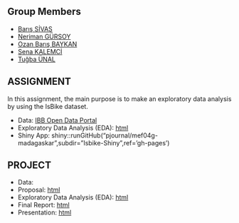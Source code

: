 
## Group Members

- [Barış SİVAS](https://github.com/pjournal/mef04-sivasbaris)
- [Neriman GÜRSOY](https://github.com/pjournal/mef04-nerigrsy)
- [Ozan Barış BAYKAN](https://github.com/pjournal/mef04-baykano)
- [Sena KALEMCİ](https://github.com/pjournal/mef04-senakalemci)
- [Tuğba ÜNAL](https://github.com/pjournal/mef04-unaltugba)


## ASSIGNMENT

In this assignment, the main purpose is to make an exploratory data analysis by using the IsBike dataset.

- Data: [IBB Open Data Portal](https://data.ibb.gov.tr/en/dataset/isbike-istasyon-durumlari-web-servisi)
- Exploratory Data Analysis (EDA): [html](Isbike-Shiny/Isbike-Shiny-App.html)
- Shiny App: 
    shiny::runGitHub(“pjournal/mef04g-madagaskar”,subdir=”Isbike-Shiny”,ref=’gh-pages’)


## PROJECT

- Data: 
- Proposal: [html](Project-Proposal.html)
- Exploratory Data Analysis (EDA): [html](Group_Project/madagaskar_group_project_EDA_v10.html)
- Final Report: [html](Group_Project/madagaskar_group_project_final_report.html)
- Presentation: [html]()





